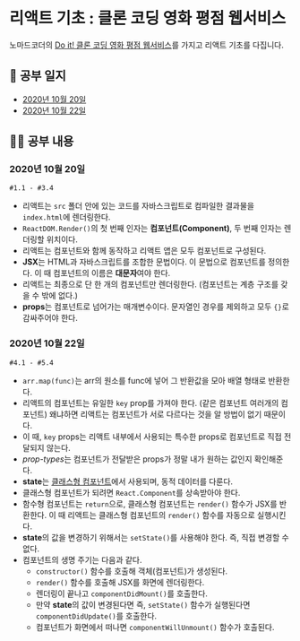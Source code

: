 # 리액트 기초 : 클론 코딩 영화 평점 웹서비스

노마드코더의 [Do it! 클론 코딩 영화 평점 웹서비스](http://www.yes24.com/Product/Goods/90344496)를 가지고 리액트 기초를 다집니다. 

## 📝 공부 일지

- [2020년 10월 20일](#2020년-10월-20일)
- [2020년 10월 22일](#2020년-10월-22일)

## 👩‍💻 공부 내용

### 2020년 10월 20일 

`#1.1 - #3.4`

- 리액트는 `src` 폴더 안에 있는 코드를 자바스크립트로 컴파일한 결과물을 `index.html`에 렌더링한다.
- `ReactDOM.Render()`의 첫 번째 인자는 **컴포넌트(Component)**, 두 번째 인자는 렌더링할 위치이다.
- 리액트는 컴포넌트와 함께 동작하고 리액트 앱은 모두 컴포넌트로 구성된다.
- **JSX**는 HTML과 자바스크립트를 조합한 문법이다. 이 문법으로 컴포넌트를 정의한다. 이 때 컴포넌트의 이름은 **대문자**여야 한다.
- 리액트는 최종으로 단 한 개의 컴포넌트만 렌더링한다. (컴포넌트는 계층 구조를 갖을 수 밖에 없다.)
- **props**는 컴포넌트로 넘어가는 매개변수이다. 문자열인 경우를 제외하고 모두 `{}`로 감싸주어야 한다.

### 2020년 10월 22일

`#4.1 - #5.4`

- `arr.map(func)`는 arr의 원소를 func에 넣어 그 반환값을 모아 배열 형태로 반환한다.
- 리액트의 컴포넌트는 유일한 `key` prop를 가져야 한다. (같은 컴포넌트 여러개의 컴포넌트) 왜냐하면 리액트는 컴포넌트가 서로 다르다는 것을 알 방법이 없기 때문이다.
- 이 때, `key` props는 리액트 내부에서 사용되는 특수한 props로 컴포넌트로 직접 전달되지 않는다.
- *prop-types*는 컴포넌트가 전달받은 props가 정말 내가 원하는 값인지 확인해준다.
- **state**는 <u>클래스형 컴포넌트</u>에서 사용되며, 동적 데이터를 다룬다.
- 클래스형 컴포넌트가 되려면 `React.Component`를 상속받아야 한다.
- 함수형 컴포넌트는 `return`으로, 클래스형 컴포넌트는 `render()` 함수가 JSX를 반환한다. 이 때 리액트는 클래스형 컴포넌트의 `render()` 함수를 자동으로 실행시킨다.
- **state**의 값을 변경하기 위해서는 `setState()`를 사용해야 한다. 즉, 직접 변경할 수 없다.
- 컴포넌트의 생명 주기는 다음과 같다.
    - `constructor()` 함수를 호출해 객체(컴포넌트)가 생성된다.
    - `render()` 함수를 호출해 JSX를 화면에 렌더링한다.
    - 렌더링이 끝나고 `componentDidMount()`를 호출한다.
    - 만약 **state**의 값이 변경된다면 즉, `setState()` 함수가 실행된다면 `componentDidUpdate()`를 호출한다.
    - 컴포넌트가 화면에서 떠나면 `componentWillUnmount()` 함수가 호출된다.
